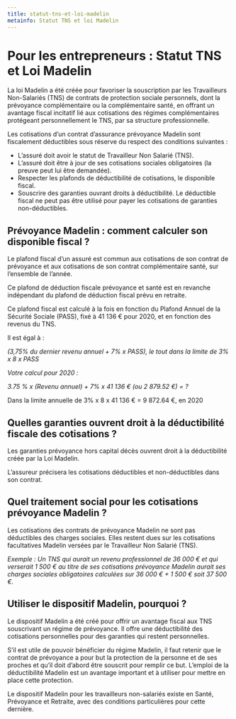 ```yaml
---
title: statut-tns-et-loi-madelin
metainfo: Statut TNS et loi Madelin
---
```

# Pour les entrepreneurs : Statut TNS et Loi Madelin

 

La loi Madelin a été créée pour favoriser la souscription par les Travailleurs Non-Salariés (TNS) de contrats de protection sociale personnels, dont la prévoyance complémentaire ou la complémentaire santé, en offrant un avantage fiscal incitatif lié aux cotisations des régimes complémentaires protégeant personnellement le TNS, par sa structure professionnelle. 

Les cotisations d’un contrat d’assurance prévoyance Madelin sont fiscalement déductibles sous réserve du respect des conditions suivantes :

- L’assuré doit avoir le statut de Travailleur Non Salarié (TNS).
- L’assuré doit être à jour de ses cotisations sociales obligatoires (la     preuve peut lui être demandée).
- Respecter les plafonds de déductibilité de cotisations, le disponible fiscal.
- Souscrire des garanties ouvrant droits à déductibilité. Le déductible fiscal ne peut pas être utilisé pour payer les cotisations de garanties non-déductibles.



## Prévoyance Madelin : comment calculer son disponible fiscal ?

Le plafond fiscal d’un assuré est commun aux cotisations de son contrat de prévoyance et aux cotisations de son contrat complémentaire santé, sur l’ensemble de l’année.

Ce plafond de déduction fiscale prévoyance et santé est en revanche indépendant du plafond de déduction fiscal prévu en retraite.

Ce plafond fiscal est calculé à la fois en fonction du Plafond Annuel de la Sécurité Sociale (PASS), fixé à 41 136 € pour 2020, et en fonction des revenus du TNS.

 Il est égal à :

   *(3,75% du dernier revenu annuel + 7% x PASS), le tout dans la limite de 3% x 8 x PASS*

*Votre calcul pour 2020 :*

*3.75 % x (Revenu annuel) + 7% x 41 136 € (ou 2 879.52 €) = ?*

Dans la limite annuelle de 3% x 8 x 41 136 € = 9 872.64 €, en 2020



## Quelles garanties ouvrent droit à la déductibilité fiscale des cotisations ?

Les garanties prévoyance hors capital décès ouvrent droit à la déductibilité créée par la Loi Madelin. 

L’assureur précisera les cotisations déductibles et non-déductibles dans son contrat.

 

## Quel traitement social pour les cotisations prévoyance Madelin ?

Les cotisations des contrats de prévoyance Madelin ne sont pas déductibles des charges sociales. Elles restent dues sur les cotisations facultatives Madelin versées par le Travailleur Non Salarié (TNS).

*Exemple : Un TNS qui aurait un revenu professionnel de 36 000 € et qui verserait 1 500 € au titre de ses cotisations prévoyance Madelin aurait ses charges sociales obligatoires calculées sur 36 000 € + 1 500 € soit 37 500 €.*

 

## Utiliser le dispositif Madelin, pourquoi ?

Le dispositif Madelin a été créé pour offrir un avantage fiscal aux TNS souscrivant un régime de prévoyance. Il offre une déductibilité des cotisations personnelles pour des garanties qui restent personnelles.

S’il est utile de pouvoir bénéficier du régime Madelin, il faut retenir que le contrat de prévoyance a pour but la protection de la personne et de ses proches et qu’il doit d’abord être souscrit pour remplir ce but. L’emploi de la déductibilité Madelin est un avantage important et à utiliser pour mettre en place cette protection.

 

Le dispositif Madelin pour les travailleurs non-salariés existe en Santé, Prévoyance et Retraite, avec des conditions particulières pour cette dernière.